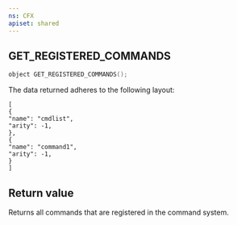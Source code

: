 ```yaml
---
ns: CFX
apiset: shared
---
```

## GET_REGISTERED_COMMANDS

```c
object GET_REGISTERED_COMMANDS();
```


The data returned adheres to the following layout:
```
[
{
"name": "cmdlist",
"arity": -1,
},
{
"name": "command1",
"arity": -1,
}
]
```

## Return value
Returns all commands that are registered in the command system.
